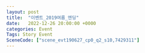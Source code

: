 ```yaml
---
layout: post
title:  "이벤트_2019여름_엔딩"
date:   2022-12-26 20:00:00 +0000
categories: Event
Tags: Story Event
SceneCode: ["scene_evt190627_cp0_q2_s10,7429311"]
---
```

